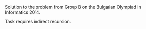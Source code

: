 Solution to the problem from Group B on the Bulgarian Olympiad in Informatics 2014.

Task requires indirect recursion.